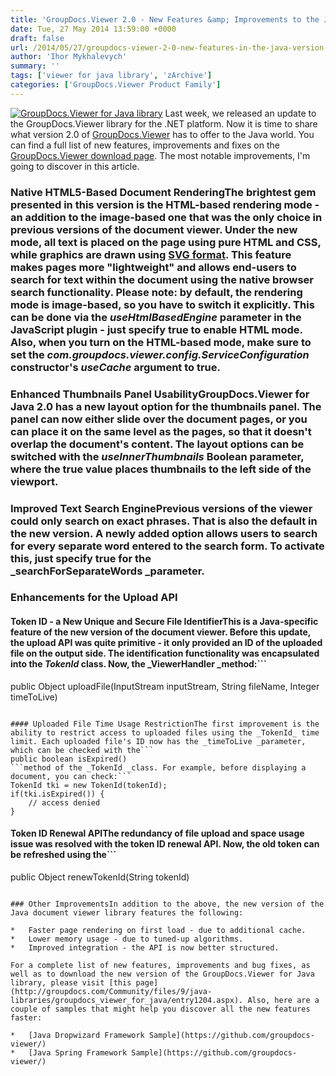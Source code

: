 ```yaml
---
title: 'GroupDocs.Viewer 2.0 - New Features &amp; Improvements to the Java Version of the Document Viewer'
date: Tue, 27 May 2014 13:59:00 +0000
draft: false
url: /2014/05/27/groupdocs-viewer-2-0-new-features-in-the-java-version-of-the-document-viewer/
author: 'Ihor Mykhalevych'
summary: ''
tags: ['viewer for java library', 'zArchive']
categories: ['GroupDocs.Viewer Product Family']
---
```


[![GroupDocs.Viewer for Java library](https://blog.groupdocs.com/wp-content/uploads/sites/4/2014/05/GD_VWR_JavaIcon_114.png "GroupDocs.Viewer for Java library")](http://groupdocs.com/java/document-viewer-library) Last week, we released an update to the GroupDocs.Viewer library for the .NET platform. Now it is time to share what version 2.0 of [GroupDocs.Viewer](http://groupdocs.com/java/document-viewer-library "GroupDocs.Viewer for Java") has to offer to the Java world. You can find a full list of new features, improvements and fixes on the [GroupDocs.Viewer download page](http://groupdocs.com/Community/files/9/java-libraries/groupdocs_viewer_for_java/entry1204.aspx). The most notable improvements, I'm going to discover in this article.

### Native HTML5-Based Document RenderingThe brightest gem presented in this version is the **HTML**\-based rendering mode - an addition to the image-based one that was the only choice in previous versions of the document viewer. Under the new mode, all text is placed on the page using pure HTML and CSS, while graphics are drawn using [SVG format](http://en.wikipedia.org/wiki/Scalable_Vector_Graphics). This feature makes pages more "lightweight" and allows end-users to search for text within the document using the native browser search functionality. **Please note:** by default, the rendering mode is image-based, so you have to switch it explicitly. This can be done via the _useHtmlBasedEngine_ parameter in the JavaScript plugin - just specify **true** to enable HTML mode. Also, when you turn on the HTML-based mode, make sure to set the _com.groupdocs.viewer.config.ServiceConfiguration_ constructor's _useCache_ argument to **true**.

### Enhanced Thumbnails Panel UsabilityGroupDocs.Viewer for Java 2.0 has a new layout option for the thumbnails panel. The panel can now either slide over the document pages, or you can place it on the same level as the pages, so that it doesn't overlap the document's content. The layout options can be switched with the _useInnerThumbnails_ Boolean parameter, where the **true** value places thumbnails to the left side of the viewport.

### Improved Text Search EnginePrevious versions of the viewer could only search on exact phrases. That is also the default in the new version. A newly added option allows users to search for every separate word entered to the search form. To activate this, just specify **true** for the _searchForSeparateWords _parameter.

### Enhancements for the Upload API

#### Token ID - a New Unique and Secure File IdentifierThis is a Java-specific feature of the new version of the document viewer. Before this update, the upload API was quite primitive - it only provided an ID of the uploaded file on the output side. The identification functionality was encapsulated into the _TokenId_ class. Now, the _ViewerHandler _method:```
public Object uploadFile(InputStream inputStream, String fileName, Integer timeToLive)
```returns the file token ID, which, as before, can be used to view the uploaded file. But with its new ID, the viewing process got few important improvements:

#### Uploaded File Time Usage RestrictionThe first improvement is the ability to restrict access to uploaded files using the _TokenId_ time limit. Each uploaded file's ID now has the _timeToLive _parameter, which can be checked with the```
public boolean isExpired()
```method of the _TokenId _class. For example, before displaying a document, you can check:```
TokenId tki = new TokenId(tokenId);
if(tki.isExpired()) {
    // access denied
}
```

#### Token ID Renewal APIThe redundancy of file upload and space usage issue was resolved with the token ID renewal API. Now, the old token can be refreshed using the```
public Object renewTokenId(String tokenId)
```method of the _ViewerHandler _class.

### Other ImprovementsIn addition to the above, the new version of the Java document viewer library features the following:

*   Faster page rendering on first load - due to additional cache.
*   Lower memory usage - due to tuned-up algorithms.
*   Improved integration - the API is now better structured.

For a complete list of new features, improvements and bug fixes, as well as to download the new version of the GroupDocs.Viewer for Java library, please visit [this page](http://groupdocs.com/Community/files/9/java-libraries/groupdocs_viewer_for_java/entry1204.aspx). Also, here are a couple of samples that might help you discover all the new features faster:

*   [Java Dropwizard Framework Sample](https://github.com/groupdocs-viewer/)
*   [Java Spring Framework Sample](https://github.com/groupdocs-viewer/)






